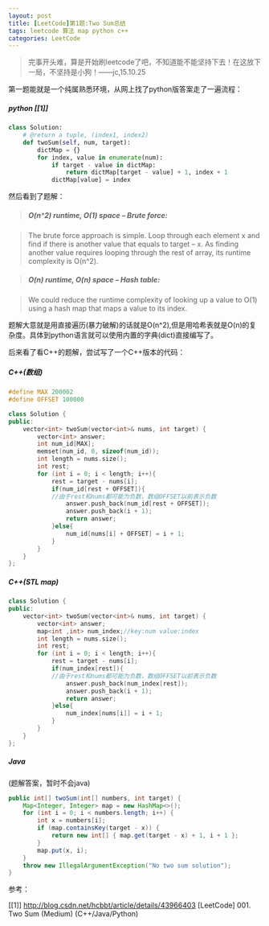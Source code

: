 ```yaml
---
layout: post
title: [LeetCode]第1题:Two Sum总结
tags: leetcode 算法 map python c++
categories: LeetCode
---
```


> 完事开头难，算是开始刷leetcode了吧，不知道能不能坚持下去！在这放下一局，不坚持是小狗！——jc,15.10.25

第一题能就是一个纯属熟悉环境，从网上找了python版答案走了一遍流程：

##### python [[1]]
~~~python
class Solution:
    # @return a tuple, (index1, index2)
    def twoSum(self, num, target):
        dictMap = {}
        for index, value in enumerate(num):
            if target - value in dictMap:
                return dictMap[target - value] + 1, index + 1
            dictMap[value] = index
~~~

然后看到了题解：
>##### O(n^2) runtime, O(1) space – Brute force:

>The brute force approach is simple. Loop through each element x and find if there is another value that equals to target – x. As finding another value requires looping through the rest of array, its runtime complexity is O(n^2).

>##### O(n) runtime, O(n) space – Hash table:

>We could reduce the runtime complexity of looking up a value to O(1) using a hash map that maps a value to its index.

题解大意就是用直接遍历(暴力破解)的话就是O(n^2),但是用哈希表就是O(n)的复杂度。具体到python语言就可以使用内置的字典(dict)直接编写了。

后来看了看C++的题解，尝试写了一个C++版本的代码：

##### C++(数组)

~~~cpp
#define MAX 200002
#define OFFSET 100000

class Solution {
public:
    vector<int> twoSum(vector<int>& nums, int target) {
        vector<int> answer;
        int num_id[MAX];
        memset(num_id, 0, sizeof(num_id));
        int length = nums.size();
        int rest;
        for (int i = 0; i < length; i++){
            rest = target - nums[i];
            if(num_id[rest + OFFSET]){
            //由于rest和nums都可能为负数，数组OFFSET以前表示负数
                answer.push_back(num_id[rest + OFFSET]);
                answer.push_back(i + 1);
                return answer;
            }else{
                num_id[nums[i] + OFFSET] = i + 1;
            }
        }
    }
};
~~~

##### C++(STL map)
~~~cpp
class Solution {
public:
    vector<int> twoSum(vector<int>& nums, int target) {
        vector<int> answer;
        map<int ,int> num_index;//key:num value:index
        int length = nums.size();
        int rest;
        for (int i = 0; i < length; i++){
            rest = target - nums[i];
            if(num_index[rest]){
            //由于rest和nums都可能为负数，数组OFFSET以前表示负数
                answer.push_back(num_index[rest]);
                answer.push_back(i + 1);
                return answer;
            }else{
                num_index[nums[i]] = i + 1;
            }
        }
    }
};
~~~

##### Java
(题解答案，暂时不会java)
~~~java
public int[] twoSum(int[] numbers, int target) {
	Map<Integer, Integer> map = new HashMap<>();
	for (int i = 0; i < numbers.length; i++) {
        int x = numbers[i];
        if (map.containsKey(target - x)) {
            return new int[] { map.get(target - x) + 1, i + 1 };
        }
        map.put(x, i);
	}
	throw new IllegalArgumentException("No two sum solution");
}
~~~

参考：

[[1]] http://blog.csdn.net/hcbbt/article/details/43966403  [LeetCode] 001. Two Sum (Medium) (C++/Java/Python)
